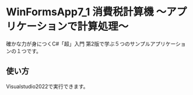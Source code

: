 # WinFormsApp7_1 消費税計算機 ～アプリケーションで計算処理～

確かな力が身につくC#「超」入門 第2版で学ぶ５つのサンプルアプリケーションの１つです。

## 使い方

Visualstudio2022で実行できます。
